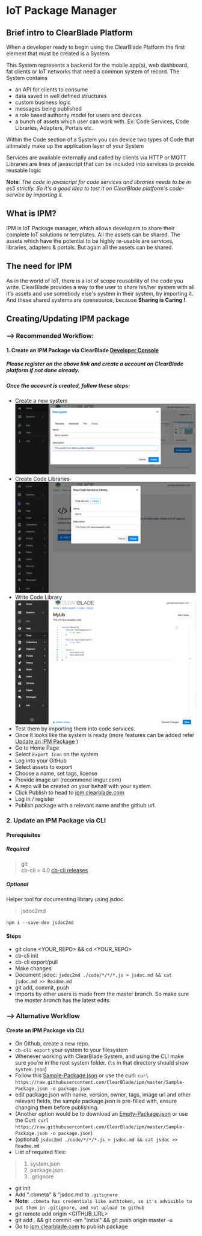 # IoT Package Manager

 
## Brief intro to ClearBlade Platform

When a developer ready to begin using the ClearBlade Platform the first element that must be created is a System.

This System represents a backend for the mobile app(s), web dashboard, fat clients or IoT networks that need a common system of record. The System contains

* an API for clients to consume
* data saved in well defined structures
* custom business logic
* messages being published
* a role based authority model for users and devices
* a bunch of assets which user can work with. Ex: Code Services, Code Libraries, Adapters, Portals etc. 

Within the Code section of a System you can device two types of Code that ultimately make up the application layer of your System

Services are available externally and called by clients via HTTP or MQTT
Libraries are lines of javascript that can be included into services to provide reusable logic
    
   __Note__: _The code in javascript for code services and libraries needs to be in es5 strictly. So it's a good idea to test it on ClearBlade platform's code-service by importing it._ 

## What is IPM?
IPM is IoT Package manager, which allows developers to share their complete IoT solutions or templates. All the assets can be shared. The assets which have the potential to be highly re-usable are services, libraries, adapters & portals. But again all the assets can be shared. 

## The need for IPM

As in the world of IoT, there is a lot of scope reusability of the code you write. ClearBlade provides a way to the user to share his/her system with all it's assets and use somebody else's system in their system, by importing it. 
And these shared systems are opensource, because __Sharing is Caring !__


## Creating/Updating IPM package
### --> Recommended Workflow:
#### 1. Create an IPM Package via ClearBlade [Developer Console](https://platform.clearblade.com)

##### Please register on the above link and create a account on ClearBlade platform if not done already.

##### Once the account is created, follow these steps:

* Create a new system
![system-create](system-create.png)
* Create Code Libraries
![library-create](library-create.png)
* Write Code Library
![library-code](library-code.png)
* Test them by importing them into code services.
* Once it looks like the system is ready (more features can be added refer [Update an IPM Package](#Update-an-IPM-Package-via-CLI) )  
* Go to Home Page
* Select `Export Icon` on the system
* Log into your GitHub
* Select assets to export
* Choose a name, set tags, license
* Provide image url (recommend imgur.com)
* A repo will be created on your behalf with your system
* Click Publish to head to [ipm.clearblade.com](https://ipm.clearblade.com)
* Log in / register
* Publish package with a relevant name and the github url.

### 2. Update an IPM Package via CLI

#### Prerequisites

##### Required

>git   
>cb-cli > 4.0    [cb-cli releases](https://github.com/clearblade/cb-cli/releases)

##### Optional 
Helper tool for documenting library using jsdoc.
>jsdoc2md  

```
npm i --save-dev jsdoc2md
```
#### Steps

* git clone <YOUR_REPO> && cd <YOUR_REPO>
* cb-cli init
* cb-cli export/pull
* Make changes
* Document jsdoc: `jsdoc2md ./code/*/*/*.js > jsdoc.md && cat jsdoc.md >> Readme.md`
* git add, commit, push
* Imports by other users is made from the master branch. So make sure the _master branch_ has the latest edits.



### --> Alternative Workflow

#### Create an IPM Package via CLI

* On Github, create a new repo.
* `cb-cli export` your system to your filesystem
* Whenever working with ClearBlade System, and using the CLI make sure you're in the root system folder. (`ls` in that directory should show `system.json`)
* Follow this [Sample-Package.json](https://raw.githubusercontent.com/ClearBlade/ipm/master/Sample-Package.json) or use the curl: `curl https://raw.githubusercontent.com/ClearBlade/ipm/master/Sample-Package.json -o package.json`
* edit package.json with name, version, owner, tags, image url and other relevant fields, the sample package.json is pre-filled with, ensure changing them before publishing.
* (Another option would be to download an [Empty-Package.json](https://raw.githubusercontent.com/ClearBlade/ipm/master/Sample-Package.json) or use the Curl: `curl https://raw.githubusercontent.com/ClearBlade/ipm/master/Sample-Package.json -o package.json`) 
* (optional) `jsdoc2md ./code/*/*/*.js > jsdoc.md && cat jsdoc >> Readme.md`
* List of required files: 

>1. system.json
>2. package.json
>3. .gitignore 
		
* git init
* Add ".cbmeta" & "jsdoc.md to `.gitignore`
* **Note**: `.cbmeta has credentials like authtoken, so it's advisible to put them in .gitignore, and not upload to github`
* git remote add origin \<GITHUB_URL\>
* git add . && git commit -am "initial" && git push origin master -u 
* Go to [ipm.clearblade.com](https://ipm.clearblade.com) to publish package